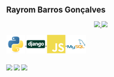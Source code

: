 ## Rayrom Barros Gonçalves
<div align="center">
  <a href="https://github.com/rayrom">
  <img height="180em" src="https://github-readme-stats.vercel.app/api?username=Rayrom10&show_icons=true&theme=dark&include_all_commits=true&count_private=true"/>
  <img height="180em" src="https://github-readme-stats.vercel.app/api/top-langs/?username=Rayrom10&layout=compact&langs_count=7&theme=dark"/>
</div>
<div style="display: inline_block"><br>
  <img align="center" alt="Rayrom-Python" height="50" width="50" src="https://raw.githubusercontent.com/devicons/devicon/master/icons/python/python-original.svg">
  <img align="center" alt="Rayrom-Django" height="50" width="50" src="https://raw.githubusercontent.com/devicons/devicon/master/icons/django/django-plain.svg">
  <img align="center" alt="Rayrom-JS" height="50" width="50" src="https://raw.githubusercontent.com/devicons/devicon/master/icons/javascript/javascript-plain.svg">
  <img align="center" alt="Rayrom-mysql" height="50" width="50" src="https://raw.githubusercontent.com/devicons/devicon/master/icons/mysql/mysql-original-wordmark.svg">
</div>
  
  ##
 
<div> 
  <a href="https://www.instagram.com/rayrom_oficial/" target="_blank"><img src="https://img.shields.io/badge/-Instagram-%23E4405F?style=for-the-badge&logo=instagram&logoColor=white" target="_blank"></a>
  <a href = "mailto:rayrombarros@gmail.com"><img src="https://img.shields.io/badge/-Gmail-%23333?style=for-the-badge&logo=gmail&logoColor=white" target="_blank"></a>
  <a href="https://www.linkedin.com/in/rayrom" target="_blank"><img src="https://img.shields.io/badge/-LinkedIn-%230077B5?style=for-the-badge&logo=linkedin&logoColor=white" target="_blank"></a> 
</div>
